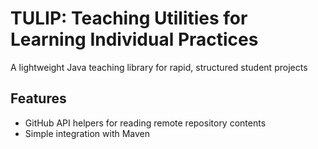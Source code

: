 # TULIP: Teaching Utilities for Learning Individual Practices
A lightweight Java teaching library for rapid, structured student projects

## Features

- GitHub API helpers for reading remote repository contents  
- Simple integration with Maven
